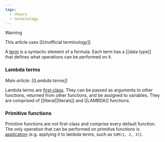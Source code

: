 ```yaml
---
tags:
  - theory
  - terminology
---
```


> [!WARNING]
> This article uses [[Unofficial terminology]].

A [term](https://en.wikipedia.org/wiki/Language_construct) is a syntactic element of a formula. Each term has a [[data type]] that defines what operations can be performed on it.

### Lambda terms
*Main article: [[Lambda terms]]*

Lambda terms are [first-class](https://en.wikipedia.org/wiki/First-class_function). They can be passed as arguments to other functions, returned from other functions, and be assigned to variables. They are comprised of [[literal||literals]] and [[LAMBDA]] functions.

### Primitive functions

Primitive functions are not first-class and comprise every default function. The only operation that can be performed on primitive functions is [application](https://en.wikipedia.org/wiki/Function_application) (e.g. applying it to lambda terms, such as `SUM(1, 2, 3)`).